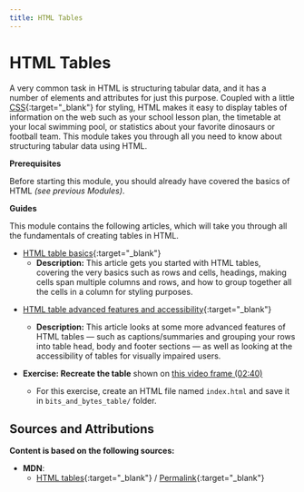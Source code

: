 ```yaml
---
title: HTML Tables
---
```


# HTML Tables

  A very common task in HTML is structuring tabular data, and it has a number of elements and attributes for just this purpose. Coupled with a little [CSS](https://developer.mozilla.org/en-US/docs/Learn/CSS){:target="_blank"} for styling, HTML makes it easy to display tables of information on the web such as your school lesson plan, the timetable at your local swimming pool, or statistics about your favorite dinosaurs or football team. This module takes you through all you need to know about structuring tabular data using HTML.

  **Prerequisites**

  Before starting this module, you should already have covered the basics of HTML _(see previous Modules)_. 

  **Guides**

  <!-- - [HTML table basics](./resources/html_table_basics/index.md){:target="_blank"}
    - Description: This article gets you started with HTML tables, covering the very basics such as rows and cells, headings, making cells span multiple columns and rows, and how to group together all the cells in a column for styling purposes. (COMPLETED) -->

  This module contains the following articles, which will take you through all the fundamentals of creating tables in HTML.

<!-- SGEN:META:PROGRESS:task=Complete the exercise 'Active learning: Creating your first table'|user_folder=html_table_basics -->
<!-- SGEN:META:TESTS:name=Test Exercise: 'Active learning: Creating your first table'|type=exist|user_folder=html_table_basics|files=blank-template.html,minimal-table.css -->

<!-- SGEN:META:PROGRESS:task=Complete the exercise 'Active learning: table headers first exercise'|user_folder=html_table_basics -->
<!-- SGEN:META:TESTS:name=Test Exercise: 'Active learning: table headers first exercise'|type=exist|user_folder=html_table_basics|files=dogs-table.html -->

<!-- SGEN:META:PROGRESS:task=Complete the exercise 'Active learning: table headers second exercise'|user_folder=html_table_basics -->
<!-- SGEN:META:TESTS:name=Test Exercise: 'Active learning: table headers second exercise'|type=exist|user_folder=html_table_basics|files=animals-table.html -->

<!-- SGEN:META:PROGRESS:task=Complete the exercise 'Active learning: colgroup and col'|user_folder=html_table_basics -->
<!-- SGEN:META:TESTS:name=Test Exercise: 'Active learning: colgroup and col'|type=exist|user_folder=html_table_basics|files=timetable.html -->
  - [HTML table basics](https://developer.mozilla.org/en-US/docs/Learn/HTML/Tables/Basics){:target="_blank"}
    - **Description:** This article gets you started with HTML tables, covering the very basics such as rows and cells, headings, making cells span multiple columns and rows, and how to group together all the cells in a column for styling purposes.

<!-- SGEN:META:PROGRESS:task=Complete the exercise 'Active learning: Adding a caption'|user_folder=html_table_basics -->
<!-- SGEN:META:TESTS:name=Test Exercise: 'Active learning: Adding a caption'|type=exist|user_folder=html_table_basics|files=timetable.html -->

<!-- SGEN:META:PROGRESS:task=Complete the exercise 'Active learning: Adding table structure'|user_folder=html_table_basics -->
<!-- SGEN:META:TESTS:name=Test Exercise: 'Active learning: Adding table structure'|type=exist|user_folder=html_table_basics|files=spending-record.html -->

<!-- SGEN:META:PROGRESS:task=Complete the exercise 'Active learning: playing with scope and headers'|user_folder=html_table_basics -->
<!-- SGEN:META:TESTS:name=Test Exercise: 'Active learning: playing with scope and headers'|type=exist|user_folder=html_table_basics|files=items-sold.html -->
  - [HTML table advanced features and accessibility](https://developer.mozilla.org/en-US/docs/Learn/HTML/Tables/Advanced){:target="_blank"}
    - **Description:** This article looks at some more advanced features of HTML tables — such as captions/summaries and grouping your rows into table head, body and footer sections — as well as looking at the accessibility of tables for visually impaired users.

  - **Exercise: Recreate the table** shown on [this video frame (02:40)](https://www.youtube.com/watch?v=H2kTzmJJ79E&t=159s)
    - For this exercise, create an HTML file named `index.html` and save it in `bits_and_bytes_table/` folder.

<!-- - [Styling tables](https://developer.mozilla.org/en-US/docs/Learn/CSS/Building_blocks/Styling_tables)
  - Description: This article provides a guide to making HTML tables look good, with some specific table styling techniques highlighted. -->

## Sources and Attributions

  **Content is based on the following sources:**

  - **MDN**:
    - [HTML tables](https://developer.mozilla.org/en-US/docs/Learn/HTML/Tables){:target="_blank"} / [Permalink](https://github.com/mdn/content/blob/7073233dfed28e7c2fb325d2bb378075763d81b9/files/en-us/learn/html/tables/index.md){:target="_blank"}